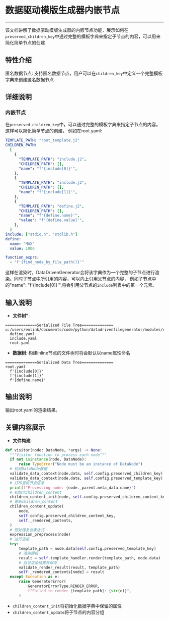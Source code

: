 # 数据驱动模版生成器内嵌节点
---
该文档讲解了数据驱动模版生成器的内嵌节点功能，展示如何在`preserved_children_key`中通过完整的模板字典来指定子节点的内容，可以用来简化简单节点的创建

## 特性介绍

匿名数据节点: 支持匿名数据节点，用户可以在`children_key`中定义一个完整模板字典来创建匿名数据节点

## 详细说明

### 内嵌节点

在`preserved_children_key`中，可以通过完整的模板字典来指定子节点的内容。这样可以简化简单节点的创建，
例如在root.yaml:
```yaml
TEMPLATE_PATH: "root_template.j2"
CHILDREN_PATH:
  [
    {
      "TEMPLATE_PATH": "include.j2",
      "CHILDREN_PATH": [],
      "name": "f'{include[0]}'",
    },
    {
      "TEMPLATE_PATH": "include.j2",
      "CHILDREN_PATH": [],
      "name": "f'{include[1]}'",
    },
    {
      "TEMPLATE_PATH": "define.j2",
      "CHILDREN_PATH": [],
      "name": "f'{define.name}'",
      "value": "f'{define.value}'",
    },
  ]
include: ["stdio.h", "stdlib.h"]
define:
  name: "MAX"
  value: 1000

function_exprs:
  - "f'{find_node_by_file_path()}'"
```
这样在渲染时，DataDrivenGenerator会将该字典作为一个完整的子节点进行渲染。同时子节点中所引用的内容，可以向上引用父节点的内容，
例如子节点中的"name": "f'{include[0]}'",将会引用父节点的`include`列表中的第一个元素。



## 输入说明

- **文件树"**: 
```text
==============Serialized File Tree==============
u:/users/enlink/documents/code/python/datadrivenfilegenerator/modules/examples/4_inline_children/source/data/
  define.yaml
  include.yaml
  root.yaml
```

- **数据树**: 构建inline节点的文件树时将会默认以name属性命名
```text
==============Serialized Data Tree==============
root.yaml
  f'{include[0]}'
  f'{include[1]}'
  f'{define.name}'
```


## 输出说明

输出root.yaml的渲染结果。

## 关键内容展示

- **文件构建**: 
```python
def visitor(node: DataNode, *args) -> None:
  """Visitor function to process each node"""
  if not isinstance(node, DataNode):
      raise TypeError("Node must be an instance of DataNode")
  # 校验DataNode数据
  validate_data_context(node.data, self.config.preserved_children_key)
  validate_data_context(node.data, self.config.preserved_template_key)
  # 打印当前节点信息
  print(f"Processing node: {node._parent.meta_data.name}")
  # 初始化children_content
  children_content_init(node, self.config.preserved_children_content_key)
  # 更新children_content
  children_content_update(
      node,
      self.config.preserved_children_content_key,
      self._rendered_contents,
  )
  # 预处理复合表达式
  expression_preprocess(node)
  # 进行渲染
  try:
      template_path = node.data[self.config.preserved_template_key]
      # 渲染模板
      result = self.template_handler.render(template_path, node.data)
      # 验证渲染结果并保存
      validate_render_result(result, template_path)
      self._rendered_contents[node] = result
  except Exception as e:
      raise GeneratorError(
          GeneratorErrorType.RENDER_ERROR,
          f"Failed to render {template_path}: {str(e)}",
      )
```

- `children_content_init`将初始化数据字典中保留的属性
- `children_content_update`将子节点的内容分组

